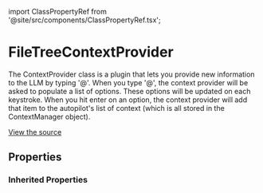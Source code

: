 import ClassPropertyRef from '@site/src/components/ClassPropertyRef.tsx';

# FileTreeContextProvider

The ContextProvider class is a plugin that lets you provide new information to the LLM by typing '@'.
When you type '@', the context provider will be asked to populate a list of options.
These options will be updated on each keystroke.
When you hit enter on an option, the context provider will add that item to the autopilot's list of context (which is all stored in the ContextManager object).

[View the source](https://github.com/continuedev/continue/tree/main/continuedev/src/continuedev/libs/llm/filetree.py)

## Properties

<ClassPropertyRef name='title' details='{&quot;title&quot;: &quot;Title&quot;, &quot;default&quot;: &quot;tree&quot;, &quot;type&quot;: &quot;string&quot;}' required={false} default="tree"/><ClassPropertyRef name='display_title' details='{&quot;title&quot;: &quot;Display Title&quot;, &quot;default&quot;: &quot;File Tree&quot;, &quot;type&quot;: &quot;string&quot;}' required={false} default="File Tree"/><ClassPropertyRef name='description' details='{&quot;title&quot;: &quot;Description&quot;, &quot;default&quot;: &quot;Add a formatted file tree of this directory to the context&quot;, &quot;type&quot;: &quot;string&quot;}' required={false} default="Add a formatted file tree of this directory to the context"/><ClassPropertyRef name='dynamic' details='{&quot;title&quot;: &quot;Dynamic&quot;, &quot;default&quot;: true, &quot;type&quot;: &quot;boolean&quot;}' required={false} default="True"/><ClassPropertyRef name='requires_query' details='{&quot;title&quot;: &quot;Requires Query&quot;, &quot;description&quot;: &quot;Indicates whether the ContextProvider requires a query. For example, the SearchContextProvider requires you to type &#x27;@search &lt;STRING_TO_SEARCH&gt;&#x27;. This will change the behavior of the UI so that it can indicate the expectation for a query.&quot;, &quot;default&quot;: false, &quot;type&quot;: &quot;boolean&quot;}' required={false} default="False"/><ClassPropertyRef name='workspace_dir' details='{&quot;title&quot;: &quot;Workspace Dir&quot;, &quot;type&quot;: &quot;string&quot;}' required={false} default=""/>

### Inherited Properties

